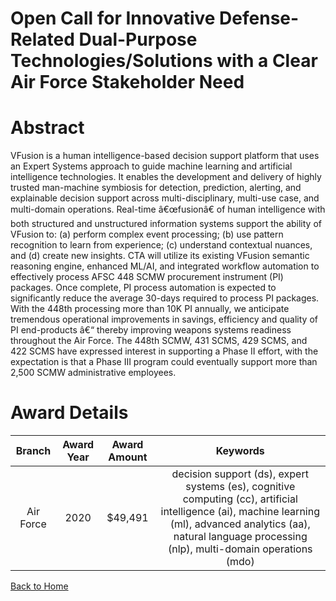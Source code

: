 
Open Call for Innovative Defense-Related Dual-Purpose Technologies/Solutions with a Clear Air Force Stakeholder Need
====================================================================================================================

# Abstract


VFusion is a human intelligence-based decision support platform that uses an Expert Systems approach to guide machine learning and artificial intelligence technologies. It enables the development and delivery of highly trusted man-machine symbiosis for detection, prediction, alerting, and explainable decision support across multi-disciplinary, multi-use case, and multi-domain operations. Real-time â€œfusionâ€ of human intelligence with both structured and unstructured information systems support the ability of VFusion to: (a) perform complex event processing; (b) use pattern recognition to learn from experience; (c) understand contextual nuances, and (d) create new insights. CTA will utilize its existing VFusion semantic reasoning engine, enhanced ML/AI, and integrated workflow automation to effectively process AFSC 448 SCMW procurement instrument (PI) packages. Once complete, PI process automation is expected to significantly reduce the average 30-days required to process PI packages. With the 448th processing more than 10K PI annually, we anticipate tremendous operational improvements in savings, efficiency and quality of PI end-products â€“ thereby improving weapons systems readiness throughout the Air Force. The 448th SCMW, 431 SCMS, 429 SCMS, and 422 SCMS have expressed interest in supporting a Phase II effort, with the expectation is that a Phase III program could eventually support more than 2,500 SCMW administrative employees.  

# Award Details

|Branch|Award Year|Award Amount|Keywords|
| :---: | :---: | :---: | :---: |
|Air Force|2020|$49,491|decision support (ds), expert systems (es), cognitive computing (cc), artificial intelligence (ai), machine learning (ml), advanced analytics (aa), natural language processing (nlp), multi-domain operations (mdo)|
  
  


[Back to Home](https://github.com/chrischow/dod_sbir_awards#1695)